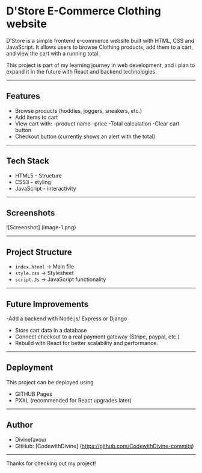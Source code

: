# D'Store E-Commerce Clothing website

D'Store is a simple frontend e-commerce website built with HTML, CSS and JavaScript.
It allows users to browse Clothing products, add them to a cart, and view the cart with a running total.

This project is part of my learning journey in web development, and i plan to expand it in the future with React and backend technologies.

---

## Features 
- Browse products (hoddies, joggers, sneakers, etc.)
- Add items to cart
- View cart with:
  -product name
  -price
  -Total calculation 
 -Clear cart button 
 - Checkout button (currently shows an alert with the total)

---

## Tech Stack 
- HTML5 - Structure
- CSS3 - styling 
- JavaScript - interactivity

---
## Screenshots
![Screenshot] (image-1.png)

---
## Project Structure
- `index.htnml` -> Main file
- `style.css` -> Stylesheet
- `script.Js` -> JavaScript
functionality

---
## Future Improvements

-Add a backend with Node.js/ Express or Django
- Store cart data in a database 
- Connect checkout to a real payment gateway (Stripe, paypal, etc.)
- Rebuild with React for better scalability and performance.

---
## Deployment

This project can be deployed using 
- GITHUB Pages 
- PXXL (recommended for React upgrades later)

---

## Author
- Divinefavour
- GitHub: [CodewithDivine] (https://github.com/CodewithDivine-commits)

---
 Thanks for checking out my project!

	
